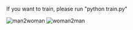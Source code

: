 If you want to train, please run "python train.py"

<img src="man2woman" alt="man2woman" />
<img src="woman2man" alt="woman2man" />